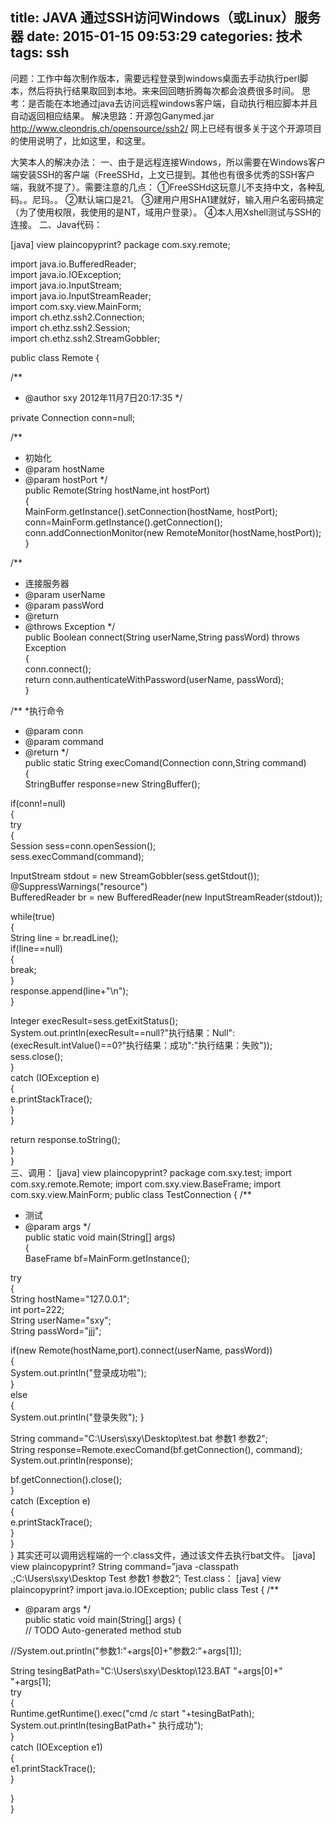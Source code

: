 title: JAVA 通过SSH访问Windows（或Linux）服务器
date: 2015-01-15 09:53:29
categories: 技术
tags: ssh
---
问题：工作中每次制作版本，需要远程登录到windows桌面去手动执行perl脚本，然后将执行结果取回到本地。来来回回瞎折腾每次都会浪费很多时间。
思考：是否能在本地通过java去访问远程windows客户端，自动执行相应脚本并且自动返回相应结果。
解决思路：开源包Ganymed.jar http://www.cleondris.ch/opensource/ssh2/ 网上已经有很多关于这个开源项目的使用说明了，比如这里，和这里。
<!-- more -->

大笑本人的解决办法：
一、由于是远程连接Windows，所以需要在Windows客户端安装SSH的客户端（FreeSSHd，上文已提到。其他也有很多优秀的SSH客户端，我就不提了）。需要注意的几点：
①FreeSSHd这玩意儿不支持中文，各种乱码。。尼玛。。
②默认端口是21。
③建用户用SHA1建就好，输入用户名密码搞定（为了使用权限，我使用的是NT，域用户登录）。
④本人用Xshell测试与SSH的连接。
二、Java代码：

[java] view plaincopyprint?
package	com.sxy.remote;	 

import java.io.BufferedReader;	
import java.io.IOException;  
import java.io.InputStream;  
import java.io.InputStreamReader;  
import com.sxy.view.MainForm;  
import ch.ethz.ssh2.Connection;	 
import ch.ethz.ssh2.Session;  
import ch.ethz.ssh2.StreamGobbler;  

public class Remote {  

/** 
* @author sxy 2012年11月7日20:17:35 
*/  

private Connection conn=null;  

/** 
* 初始化	
* @param hostName 
* @param hostPort 
*/  
public Remote(String hostName,int hostPort)   
{  
MainForm.getInstance().setConnection(hostName, hostPort);  
conn=MainForm.getInstance().getConnection();  
conn.addConnectionMonitor(new RemoteMonitor(hostName,hostPort));  
}  

/**	
* 连接服务器	
* @param userName 
* @param passWord 
* @return 
* @throws Exception 
*/	
public Boolean connect(String userName,String passWord) throws Exception  
{	  
conn.connect();	 
return conn.authenticateWithPassword(userName, passWord);  
}  

/** 
*执行命令 
* @param conn 
* @param command 
*	@return	
*/  
public static String execComand(Connection conn,String command)	 
{  
StringBuffer response=new StringBuffer();  

if(conn!=null)  
{  
try   
{  
Session sess=conn.openSession();  
sess.execCommand(command);  

InputStream stdout = new StreamGobbler(sess.getStdout());  
@SuppressWarnings("resource")	 
BufferedReader br = new BufferedReader(new InputStreamReader(stdout));  

while(true)  
{  
String line	= br.readLine();  
if(line==null)	 
{  
break;  
}	 
response.append(line+"\n");	 
}	  

Integer execResult=sess.getExitStatus();  
System.out.println(execResult==null?"执行结果：Null":(execResult.intValue()==0?"执行结果：成功":"执行结果：失败"));  
sess.close();	 
}	  
catch	(IOException e)	 
{	 
e.printStackTrace();  
}		
}  

return response.toString();	 
}  
}  
三、调用：
[java] view plaincopyprint?
package	com.sxy.test;
import com.sxy.remote.Remote;
import com.sxy.view.BaseFrame;
import com.sxy.view.MainForm;
public class TestConnection {
/** 
* 测试 
* @param args 
*/  
public static void main(String[] args)	 
{  
BaseFrame bf=MainForm.getInstance();  

try	 
{		  
String hostName="127.0.0.1";  
int	port=222;  
String userName="sxy";	
String passWord="jjj";  

if(new Remote(hostName,port).connect(userName, passWord))  
{  
System.out.println("登录成功啦");  
}  
else  
{	 
System.out.println("登录失败");	
}  

String command="C:\\Users\\sxy\\Desktop\\test.bat 参数1	参数2";	  
String response=Remote.execComand(bf.getConnection(), command);  
System.out.println(response);  

bf.getConnection().close();	 
}	
catch (Exception e)	  
{  
e.printStackTrace();  
}	  
}  
}
其实还可以调用远程端的一个.class文件，通过该文件去执行bat文件。
[java] view plaincopyprint?
String command=”java -classpath	.;C:\Users\sxy\Desktop Test 参数1 参数2”;
Test.class：
[java] view plaincopyprint?
import java.io.IOException;
public class Test {
/** 
* @param	args 
*/	
public static void main(String[] args) {  
// TODO	Auto-generated method stub  

//System.out.println("参数1:"+args[0]+"参数2:"+args[1]);  

String tesingBatPath="C:\\Users\\sxy\\Desktop\\123.BAT "+args[0]+"	"+args[1];  
try   
{	
Runtime.getRuntime().exec("cmd	/c start "+tesingBatPath);  
System.out.println(tesingBatPath+"	  执行成功");  
}	 
catch (IOException	e1)  
{	
e1.printStackTrace();	
}  

}  
}
